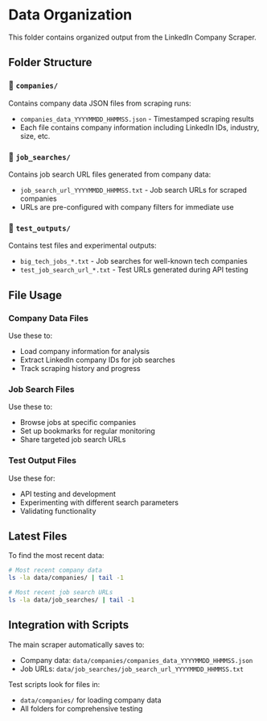 # Data Organization

This folder contains organized output from the LinkedIn Company Scraper.

## Folder Structure

### 📁 `companies/`
Contains company data JSON files from scraping runs:
- `companies_data_YYYYMMDD_HHMMSS.json` - Timestamped scraping results
- Each file contains company information including LinkedIn IDs, industry, size, etc.

### 📁 `job_searches/`
Contains job search URL files generated from company data:
- `job_search_url_YYYYMMDD_HHMMSS.txt` - Job search URLs for scraped companies
- URLs are pre-configured with company filters for immediate use

### 📁 `test_outputs/`
Contains test files and experimental outputs:
- `big_tech_jobs_*.txt` - Job searches for well-known tech companies
- `test_job_search_url_*.txt` - Test URLs generated during API testing

## File Usage

### Company Data Files
Use these to:
- Load company information for analysis
- Extract LinkedIn company IDs for job searches
- Track scraping history and progress

### Job Search Files
Use these to:
- Browse jobs at specific companies
- Set up bookmarks for regular monitoring
- Share targeted job search URLs

### Test Output Files
Use these for:
- API testing and development
- Experimenting with different search parameters
- Validating functionality

## Latest Files

To find the most recent data:
```bash
# Most recent company data
ls -la data/companies/ | tail -1

# Most recent job search URLs  
ls -la data/job_searches/ | tail -1
```

## Integration with Scripts

The main scraper automatically saves to:
- Company data: `data/companies/companies_data_YYYYMMDD_HHMMSS.json`
- Job URLs: `data/job_searches/job_search_url_YYYYMMDD_HHMMSS.txt`

Test scripts look for files in:
- `data/companies/` for loading company data
- All folders for comprehensive testing

